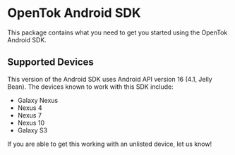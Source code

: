 OpenTok Android SDK
===================

This package contains what you need to get you started using the OpenTok Android SDK.


Supported Devices
-----------------

This version of the Android SDK uses Android API version 16 (4.1, Jelly Bean). The devices known to work with this SDK include:

* Galaxy Nexus
* Nexus 4
* Nexus 7
* Nexus 10
* Galaxy S3

If you are able to get this working with an unlisted device, let us know!